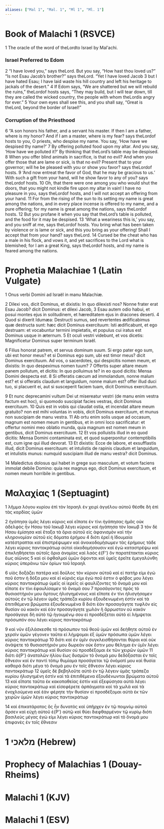 ```yaml
---
aliases: ["Mal 1", "Mal. 1", "Ml 1", "Ml. 1"]
---
```



# Book of Malachi 1 (RSVCE)

1 The oracle of the word of theLordto Israel by Malʹachi.
### Israel Preferred to Edom
2 “I have loved you,” says theLord. But you say, “How hast thou loved us?” “Is not Esau Jacob’s brother?” says theLord. “Yet I have loved Jacob
3 but I have hated Esau; I have laid waste his hill country and left his heritage to jackals of the desert.”
4 If Edom says, “We are shattered but we will rebuild the ruins,” theLordof hosts says, “They may build, but I will tear down, till they are called the wicked country, the  people with whom theLordis angry for ever.”
5 Your own eyes shall see this, and you shall say, “Great is theLord, beyond the border of Israel!”
### Corruption of the Priesthood
6 “A son honors his father, and a servant his master. If then I am a father, where is my honor? And if I am a master, where is my fear? says theLordof hosts to you, O priests, who despise my name. You say, ‘How have we despised thy name?’
7 By offering polluted food upon my altar. And you say, ‘How have we polluted it?’ By thinking that theLord’s table may be despised.
8 When you offer blind animals in sacrifice, is that no evil? And when you offer those that are lame or sick, is that no evil? Present that to your governor; will he be pleased with you or show you favor? says theLordof hosts.
9 ‘And now entreat the favor of God, that he may be gracious to us.’ With such a gift from your hand, will he show favor to any of you? says theLordof hosts.
10 Oh, that there were one among you who would shut the doors, that you might not kindle fire upon my altar in vain! I have no pleasure in you, says theLordof hosts, and I will not accept an offering from your hand.
11 For from the rising of the sun to its setting my name is great among the nations, and in every place incense is offered to my name, and a pure offering; for my name is great among the nations, says theLordof hosts.
12 But you profane it when you say that theLord’s table is polluted, and the food for it may be despised.
13 ‘What a weariness this is,’ you say, and you sniff at me, says theLordof hosts. You bring what has been taken by violence or is lame or sick, and this you bring as your offering! Shall I accept that from your hand? says theLord.
14 Cursed be the cheat who has a male in his flock, and vows it, and yet sacrifices to the Lord what is blemished; for I am a great King, says theLordof hosts, and my name is feared among the nations.


# Prophetia Malachiae 1 (Latin Vulgate)

1 Onus verbi Domini ad Israël in manu Malachiæ.

2 Dilexi vos, dicit Dominus, et dixistis: In quo dilexisti nos? Nonne frater erat Esau Jacob? dicit Dominus: et dilexi Jacob,
3 Esau autem odio habui, et posui montes ejus in solitudinem, et hæreditatem ejus in dracones deserti.
4 Quod si dixerit Idumæa: Destructi sumus, sed revertentes ædificabimus quæ destructa sunt: hæc dicit Dominus exercituum: Isti ædificabunt, et ego destruam: et vocabuntur termini impietatis, et populus cui iratus est Dominus usque in æternum.
5 Et oculi vestri videbunt, et vos dicetis: Magnificetur Dominus super terminum Israël.

6 Filius honorat patrem, et servus dominum suum. Si ergo pater ego sum, ubi est honor meus? et si Dominus ego sum, ubi est timor meus? dicit Dominus exercituum. Ad vos, o sacerdotes, qui despicitis nomen meum, et dixistis: In quo despeximus nomen tuum?
7 Offertis super altare meum panem pollutum, et dicitis: In quo polluimus te? in eo quod dicitis: Mensa Domini despecta est.
8 Si offeratis cæcum ad immolandum, nonne malum est? et si offeratis claudum et languidum, nonne malum est? offer illud duci tuo, si placuerit ei, aut si susceperit faciem tuam, dicit Dominus exercituum.

9 Et nunc deprecamini vultum Dei ut misereatur vestri (de manu enim vestra factum est hoc), si quomodo suscipiat facies vestras, dicit Dominus exercituum.
10 Quis est in vobis qui claudat ostia, et incendat altare meum gratuito? non est mihi voluntas in vobis, dicit Dominus exercituum, et munus non suscipiam de manu vestra.
11 Ab ortu enim solis usque ad occasum, magnum est nomen meum in gentibus, et in omni loco sacrificatur: et offertur nomini meo oblatio munda, quia magnum est nomen meum in gentibus, dicit Dominus exercituum.
12 Et vos polluistis illud in eo quod dicitis: Mensa Domini contaminata est, et quod superponitur contemptibilis est, cum igne qui illud devorat.
13 Et dixistis: Ecce de labore, et exsufflastis illud, dicit Dominus exercituum: et intulistis de rapinis claudum et languidum, et intulistis munus: numquid suscipiam illud de manu vestra? dicit Dominus.

14 Maledictus dolosus qui habet in grege suo masculum, et votum faciens immolat debile Domino: quia rex magnus ego, dicit Dominus exercituum, et nomen meum horribile in gentibus.


# Μαλαχίας 1 (Septuagint)

1 λῆμμα λόγου κυρίου ἐπὶ τὸν Ισραηλ ἐν χειρὶ ἀγγέλου αὐτοῦ θέσθε δὴ ἐπὶ τὰς καρδίας ὑμῶν

2 ἠγάπησα ὑμᾶς λέγει κύριος καὶ εἴπατε ἐν τίνι ἠγάπησας ἡμᾶς οὐκ ἀδελφὸς ἦν Ησαυ τοῦ Ιακωβ λέγει κύριος καὶ ἠγάπησα τὸν Ιακωβ
3 τὸν δὲ Ησαυ ἐμίσησα καὶ ἔταξα τὰ ὅρια αὐτοῦ εἰς ἀφανισμὸν καὶ τὴν κληρονομίαν αὐτοῦ εἰς δόματα ἐρήμου
4 διότι ἐρεῖ ἡ Ιδουμαία κατέστραπται καὶ ἐπιστρέψωμεν καὶ ἀνοικοδομήσωμεν τὰς ἐρήμους τάδε λέγει κύριος παντοκράτωρ αὐτοὶ οἰκοδομήσουσιν καὶ ἐγὼ καταστρέψω καὶ ἐπικληθήσεται αὐτοῖς ὅρια ἀνομίας καὶ λαὸς ἐ{F'} ὃν παρατέτακται κύριος ἕως αἰῶνος
5 καὶ οἱ ὀφθαλμοὶ ὑμῶν ὄψονται καὶ ὑμεῖς ἐρεῖτε ἐμεγαλύνθη κύριος ὑπεράνω τῶν ὁρίων τοῦ Ισραηλ

6 υἱὸς δοξάζει πατέρα καὶ δοῦλος τὸν κύριον αὐτοῦ καὶ εἰ πατήρ εἰμι ἐγώ ποῦ ἐστιν ἡ δόξα μου καὶ εἰ κύριός εἰμι ἐγώ ποῦ ἐστιν ὁ φόβος μου λέγει κύριος παντοκράτωρ ὑμεῖς οἱ ἱερεῖς οἱ φαυλίζοντες τὸ ὄνομά μου καὶ εἴπατε ἐν τίνι ἐφαυλίσαμεν τὸ ὄνομά σου
7 προσάγοντες πρὸς τὸ θυσιαστήριόν μου ἄρτους ἠλισγημένους καὶ εἴπατε ἐν τίνι ἠλισγήσαμεν αὐτούς ἐν τῷ λέγειν ὑμᾶς τράπεζα κυρίου ἐξουδενωμένη ἐστὶν καὶ τὰ ἐπιτιθέμενα βρώματα ἐξουδενωμένα
8 διότι ἐὰν προσαγάγητε τυφλὸν εἰς θυσίαν οὐ κακόν καὶ ἐὰν προσαγάγητε χωλὸν ἢ ἄρρωστον οὐ κακόν προσάγαγε δὴ αὐτὸ τῷ ἡγουμένῳ σου εἰ προσδέξεται αὐτό εἰ λήμψεται πρόσωπόν σου λέγει κύριος παντοκράτωρ

9 καὶ νῦν ἐξιλάσκεσθε τὸ πρόσωπον τοῦ θεοῦ ὑμῶν καὶ δεήθητε αὐτοῦ ἐν χερσὶν ὑμῶν γέγονεν ταῦτα εἰ λήμψομαι ἐξ ὑμῶν πρόσωπα ὑμῶν λέγει κύριος παντοκράτωρ
10 διότι καὶ ἐν ὑμῖν συγκλεισθήσονται θύραι καὶ οὐκ ἀνάψετε τὸ θυσιαστήριόν μου δωρεάν οὐκ ἔστιν μου θέλημα ἐν ὑμῖν λέγει κύριος παντοκράτωρ καὶ θυσίαν οὐ προσδέξομαι ἐκ τῶν χειρῶν ὑμῶν
11 διότι ἀ{P'} ἀνατολῶν ἡλίου ἕως δυσμῶν τὸ ὄνομά μου δεδόξασται ἐν τοῖς ἔθνεσιν καὶ ἐν παντὶ τόπῳ θυμίαμα προσάγεται τῷ ὀνόματί μου καὶ θυσία καθαρά διότι μέγα τὸ ὄνομά μου ἐν τοῖς ἔθνεσιν λέγει κύριος παντοκράτωρ
12 ὑμεῖς δὲ βεβηλοῦτε αὐτὸ ἐν τῷ λέγειν ὑμᾶς τράπεζα κυρίου ἠλισγημένη ἐστίν καὶ τὰ ἐπιτιθέμενα ἐξουδένωνται βρώματα αὐτοῦ
13 καὶ εἴπατε ταῦτα ἐκ κακοπαθείας ἐστίν καὶ ἐξεφύσησα αὐτὰ λέγει κύριος παντοκράτωρ καὶ εἰσεφέρετε ἁρπάγματα καὶ τὰ χωλὰ καὶ τὰ ἐνοχλούμενα καὶ ἐὰν φέρητε τὴν θυσίαν εἰ προσδέξομαι αὐτὰ ἐκ τῶν χειρῶν ὑμῶν λέγει κύριος παντοκράτωρ

14 καὶ ἐπικατάρατος ὃς ἦν δυνατὸς καὶ ὑπῆρχεν ἐν τῷ ποιμνίῳ αὐτοῦ ἄρσεν καὶ εὐχὴ αὐτοῦ ἐ{P'} αὐτῷ καὶ θύει διεφθαρμένον τῷ κυρίῳ διότι βασιλεὺς μέγας ἐγώ εἰμι λέγει κύριος παντοκράτωρ καὶ τὸ ὄνομά μου ἐπιφανὲς ἐν τοῖς ἔθνεσιν


# 1 מלאכי (Hebrew)


# Prophecy of Malachias 1 (Douay-Rheims)


# Malachi 1 (KJV)


# Malachi 1 (ESV)

